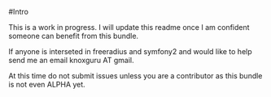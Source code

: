 #Intro

This is a work in progress. I will update this readme once I am confident someone can benefit from this bundle. 

If anyone is interseted in freeradius and symfony2 and would like to help send me an email knoxguru AT gmail. 

At this time do not submit issues unless you are a contributor as this bundle is not even ALPHA yet.
